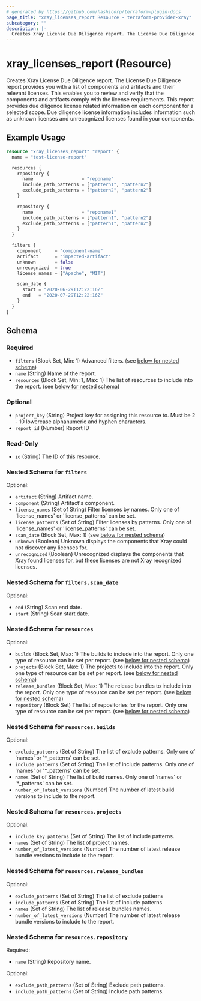 ```yaml
---
# generated by https://github.com/hashicorp/terraform-plugin-docs
page_title: "xray_licenses_report Resource - terraform-provider-xray"
subcategory: ""
description: |-
  Creates Xray License Due Diligence report. The License Due Diligence report provides you with a list of components and artifacts and their relevant licenses. This enables you to review and verify that the components and artifacts comply with the license requirements. This report provides due diligence license related information on each component for a selected scope. Due diligence license information includes information such as unknown licenses and unrecognized licenses found in your components.
---
```


# xray_licenses_report (Resource)

Creates Xray License Due Diligence report. The License Due Diligence report provides you with a list of components and artifacts and their relevant licenses. This enables you to review and verify that the components and artifacts comply with the license requirements. This report provides due diligence license related information on each component for a selected scope. Due diligence license information includes information such as unknown licenses and unrecognized licenses found in your components.

## Example Usage

```terraform
resource "xray_licenses_report" "report" {
  name = "test-license-report"

  resources {
    repository {
      name                  = "reponame"
      include_path_patterns = ["pattern1", "pattern2"]
      exclude_path_patterns = ["pattern2", "pattern2"]
    }

    repository {
      name                  = "reponame1"
      include_path_patterns = ["pattern1", "pattern2"]
      exclude_path_patterns = ["pattern1", "pattern2"]
    }
  }

  filters {
    component     = "component-name"
    artifact      = "impacted-artifact"
    unknown       = false
    unrecognized  = true
    license_names = ["Apache", "MIT"]

    scan_date {
      start = "2020-06-29T12:22:16Z"
      end   = "2020-07-29T12:22:16Z"
    }
  }
}
```

<!-- schema generated by tfplugindocs -->
## Schema

### Required

- `filters` (Block Set, Min: 1) Advanced filters. (see [below for nested schema](#nestedblock--filters))
- `name` (String) Name of the report.
- `resources` (Block Set, Min: 1, Max: 1) The list of resources to include into the report. (see [below for nested schema](#nestedblock--resources))

### Optional

- `project_key` (String) Project key for assigning this resource to. Must be 2 - 10 lowercase alphanumeric and hyphen characters.
- `report_id` (Number) Report ID

### Read-Only

- `id` (String) The ID of this resource.

<a id="nestedblock--filters"></a>
### Nested Schema for `filters`

Optional:

- `artifact` (String) Artifact name.
- `component` (String) Artifact's component.
- `license_names` (Set of String) Filter licenses by names. Only one of 'license_names' or 'license_patterns' can be set.
- `license_patterns` (Set of String) Filter licenses by patterns. Only one of 'license_names' or 'license_patterns' can be set.
- `scan_date` (Block Set, Max: 1) (see [below for nested schema](#nestedblock--filters--scan_date))
- `unknown` (Boolean) Unknown displays the components that Xray could not discover any licenses for.
- `unrecognized` (Boolean) Unrecognized displays the components that Xray found licenses for, but these licenses are not Xray recognized licenses.

<a id="nestedblock--filters--scan_date"></a>
### Nested Schema for `filters.scan_date`

Optional:

- `end` (String) Scan end date.
- `start` (String) Scan start date.



<a id="nestedblock--resources"></a>
### Nested Schema for `resources`

Optional:

- `builds` (Block Set, Max: 1) The builds to include into the report. Only one type of resource can be set per report. (see [below for nested schema](#nestedblock--resources--builds))
- `projects` (Block Set, Max: 1) The projects to include into the report. Only one type of resource can be set per report. (see [below for nested schema](#nestedblock--resources--projects))
- `release_bundles` (Block Set, Max: 1) The release bundles to include into the report. Only one type of resource can be set per report. (see [below for nested schema](#nestedblock--resources--release_bundles))
- `repository` (Block Set) The list of repositories for the report. Only one type of resource can be set per report. (see [below for nested schema](#nestedblock--resources--repository))

<a id="nestedblock--resources--builds"></a>
### Nested Schema for `resources.builds`

Optional:

- `exclude_patterns` (Set of String) The list of exclude patterns. Only one of 'names' or '*_patterns' can be set.
- `include_patterns` (Set of String) The list of include patterns. Only one of 'names' or '*_patterns' can be set.
- `names` (Set of String) The list of build names. Only one of 'names' or '*_patterns' can be set.
- `number_of_latest_versions` (Number) The number of latest build versions to include to the report.


<a id="nestedblock--resources--projects"></a>
### Nested Schema for `resources.projects`

Optional:

- `include_key_patterns` (Set of String) The list of include patterns.
- `names` (Set of String) The list of project names.
- `number_of_latest_versions` (Number) The number of latest release bundle versions to include to the report.


<a id="nestedblock--resources--release_bundles"></a>
### Nested Schema for `resources.release_bundles`

Optional:

- `exclude_patterns` (Set of String) The list of exclude patterns
- `include_patterns` (Set of String) The list of include patterns
- `names` (Set of String) The list of release bundles names.
- `number_of_latest_versions` (Number) The number of latest release bundle versions to include to the report.


<a id="nestedblock--resources--repository"></a>
### Nested Schema for `resources.repository`

Required:

- `name` (String) Repository name.

Optional:

- `exclude_path_patterns` (Set of String) Exclude path patterns.
- `include_path_patterns` (Set of String) Include path patterns.



